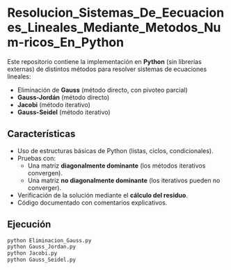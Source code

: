 # Resolucion_Sistemas_De_Eecuaciones_Lineales_Mediante_Metodos_Num-ricos_En_Python

Este repositorio contiene la implementación en **Python** (sin librerías externas) de distintos métodos para resolver sistemas de ecuaciones lineales:

- Eliminación de **Gauss** (método directo, con pivoteo parcial)
- **Gauss-Jordán** (método directo)
- **Jacobi** (método iterativo)
- **Gauss-Seidel** (método iterativo)

## Características
- Uso de estructuras básicas de Python (listas, ciclos, condicionales).
- Pruebas con:
  - Una matriz **diagonalmente dominante** (los métodos iterativos convergen).
  - Una matriz **no diagonalmente dominante** (los iterativos pueden no converger).
- Verificación de la solución mediante el **cálculo del residuo**.
- Código documentado con comentarios explicativos.

## Ejecución
```bash
python Eliminacion_Gauss.py
python Gauss_Jordan.py
python Jacobi.py
python Gauss_Seidel.py
